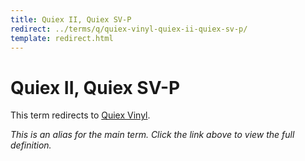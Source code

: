 ```yaml
---
title: Quiex II, Quiex SV-P
redirect: ../terms/q/quiex-vinyl-quiex-ii-quiex-sv-p/
template: redirect.html
---
```


# Quiex II, Quiex SV-P

This term redirects to [Quiex Vinyl](../terms/q/quiex-vinyl-quiex-ii-quiex-sv-p/).

*This is an alias for the main term. Click the link above to view the full definition.*
